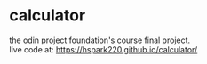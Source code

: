 # calculator
the odin project foundation's course final project. <br>
live code at: https://hspark220.github.io/calculator/
